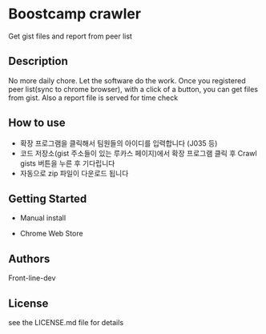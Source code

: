 
# Boostcamp crawler

Get gist files and report from peer list

## Description

No more daily chore. Let the software do the work.
Once you registered peer list(sync to chrome browser), with a click of a button, you can get files from gist. Also a report file is served for time check

## How to use

- 확장 프로그램을 클릭해서 팀원들의 아이디를 입력합니다 (J035 등)
- 코드 저장소(gist 주소들이 있는 루카스 페이지)에서 확장 프로그램 클릭 후 Crawl gists 버튼을 누른 후 기다립니다
- 자동으로 zip 파일이 다운로드 됩니다

## Getting Started

- Manual install

- Chrome Web Store

## Authors

Front-line-dev

## License

see the LICENSE.md file for details
